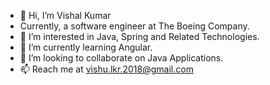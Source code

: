 - 👋 Hi, I’m Vishal Kumar
- Currently, a software engineer at The Boeing Company.
- 👀 I’m interested in Java, Spring and Related Technologies.
- 🌱 I’m currently learning Angular.
- 💞️ I’m looking to collaborate on Java Applications.
- 📫 Reach me at vishu.lkr.2018@gmail.com

<!---
vishal-prima/vishal-prima is a ✨ special ✨ repository because its `README.md` (this file) appears on your GitHub profile.
You can click the Preview link to take a look at your changes.
--->
